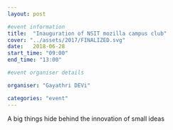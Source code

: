 ```yaml
---
layout: post

#event information
title:  "Inauguration of NSIT mozilla campus club"
cover: "../assets/2017/FINALIZED.svg"
date:   2018-06-28
start_time: "09:00"
end_time: "13:00"

#event organiser details

organiser: "Gayathri DEVi"

categories: "event"
---
```


A big things hide behind the innovation of small ideas
